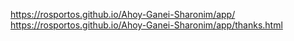 https://rosportos.github.io/Ahoy-Ganei-Sharonim/app/ <br>
https://rosportos.github.io/Ahoy-Ganei-Sharonim/app/thanks.html
